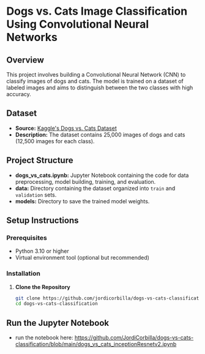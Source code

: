 # Dogs vs. Cats Image Classification Using Convolutional Neural Networks

## Overview

This project involves building a Convolutional Neural Network (CNN) to classify images of dogs and cats. The model is trained on a dataset of labeled images and aims to distinguish between the two classes with high accuracy.

## Dataset

- **Source:** [Kaggle's Dogs vs. Cats Dataset](https://www.kaggle.com/competitions/dogs-vs-cats/data)
- **Description:** The dataset contains 25,000 images of dogs and cats (12,500 images for each class).

## Project Structure

- **dogs_vs_cats.ipynb:** Jupyter Notebook containing the code for data preprocessing, model building, training, and evaluation.
- **data:** Directory containing the dataset organized into `train` and `validation` sets.
- **models:** Directory to save the trained model weights.

## Setup Instructions

### Prerequisites

- Python 3.10 or higher
- Virtual environment tool (optional but recommended)

### Installation

1. **Clone the Repository**

   ```bash
   git clone https://github.com/jordicorbilla/dogs-vs-cats-classification.git
   cd dogs-vs-cats-classification

## Run the Jupyter Notebook

- run the notebook here: https://github.com/JordiCorbilla/dogs-vs-cats-classification/blob/main/dogs_vs_cats_inceptionResnetv2.ipynb
